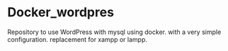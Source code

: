 # Docker_wordpres
Repository to use WordPress with mysql using docker. with a very simple configuration. replacement for xampp or lampp. 
